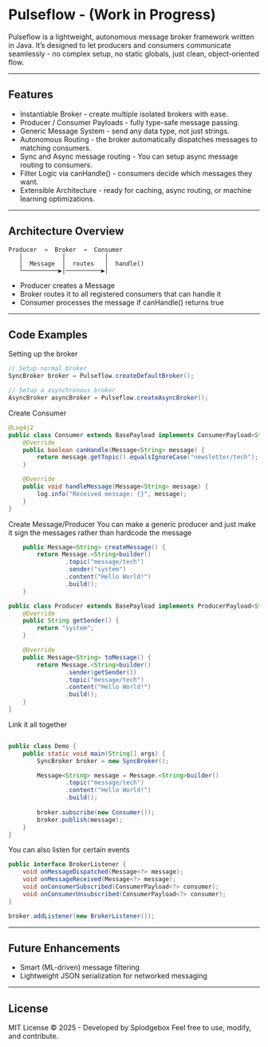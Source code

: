 # Pulseflow - (Work in Progress)

Pulseflow is a lightweight, autonomous message broker framework written in Java.
It’s designed to let producers and consumers communicate seamlessly - no complex setup, no static globals, just clean, object-oriented flow.

------------------------------------------------------------
Features
------------------------------------------------------------
- Instantiable Broker - create multiple isolated brokers with ease.
- Producer / Consumer Payloads - fully type-safe message passing.
- Generic Message<T> System - send any data type, not just strings.
- Autonomous Routing - the broker automatically dispatches messages to matching consumers.
- Sync and Async message routing - You can setup async message routing to consumers.
- Filter Logic via canHandle() - consumers decide which messages they want.
- Extensible Architecture - ready for caching, async routing, or machine learning optimizations.

------------------------------------------------------------
Architecture Overview
------------------------------------------------------------
```
Producer  →  Broker  →  Consumer
   │           │           │
   │  Message  │  routes   │  handle()
   └──────────▶│──────────▶│
```

- Producer creates a Message<T>
- Broker routes it to all registered consumers that can handle it
- Consumer processes the message if canHandle() returns true

------------------------------------------------------------
Code Examples
------------------------------------------------------------
Setting up the broker
```java
// Setup normal broker
SyncBroker broker = Pulseflow.createDefaultBroker();

// Setup a asynchronous broker
AsyncBroker asyncBroker = Pulseflow.createAsyncBroker();
```
Create Consumer
```java
@Log4j2
public class Consumer extends BasePayload implements ConsumerPayload<String> {
    @Override
    public boolean canHandle(Message<String> message) {
        return message.getTopic().equalsIgnoreCase("newsletter/tech");
    }

    @Override
    public void handleMessage(Message<String> message) {
        log.info("Received message: {}", message);
    }
}
```

Create Message/Producer
You can make a generic producer and just make it sign the messages rather than hardcode the message
```java
    public Message<String> createMessage() {
        return Message.<String>builder()
                .topic("message/tech")
                .sender("system")
                .content("Hello World!")
                .build();
    }

public class Producer extends BasePayload implements ProducerPayload<String> {
    @Override
    public String getSender() {
        return "system";
    }

    @Override
    public Message<String> toMessage() {
        return Message.<String>builder()
                .sender(getSender())
                .topic("message/tech")
                .content("Hello World!")
                .build();
    }
}
```

Link it all together
```java

public class Demo {
    public static void main(String[] args) {
        SyncBroker broker = new SyncBroker();

        Message<String> message = Message.<String>builder()
                .topic("message/tech")
                .content("Hello World!")
                .build();
        
        broker.subscribe(new Consumer());
        broker.publish(message);
    }
}
```

You can also listen for certain events
```java
public interface BrokerListener {
    void onMessageDispatched(Message<?> message);
    void onMessageReceived(Message<?> message);
    void onConsumerSubscribed(ConsumerPayload<?> consumer);
    void onConsumerUnsubscribed(ConsumerPayload<?> consumer);
}

broker.addListener(new BrokerListener());
```

------------------------------------------------------------
Future Enhancements
------------------------------------------------------------
- Smart (ML-driven) message filtering
- Lightweight JSON serialization for networked messaging

------------------------------------------------------------
License
------------------------------------------------------------
MIT License © 2025 - Developed by Splodgebox
Feel free to use, modify, and contribute.
